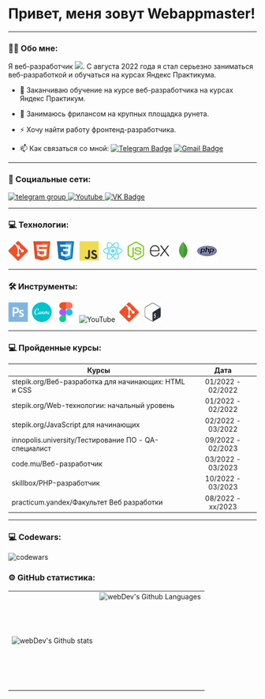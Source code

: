 
# Привет, меня зовут Webappmaster!

---

### :man_technologist: Обо мне:

Я веб-разработчик <img src="https://media.giphy.com/media/WUlplcMpOCEmTGBtBW/giphy.gif" width="30px">. С августа 2022 года я стал серьезно заниматься веб-разработкой и обучаться на курсах Яндекс Практикума.

- :telescope: Заканчиваю обучение на курсе веб-разработчика на курсах Яндекс Практикум.

- :seedling: Занимаюсь фрилансом на крупных площадка рунета.

- :zap: Хочу найти работу фронтенд-разработчика.

- :mailbox: Как связаться со мной: [![Telegram Badge](https://img.shields.io/badge/-eugene_webappmaster-blue?style=flat&logo=Telegram&logoColor=white)](https://t.me/f1llzzz) [![Gmail Badge](https://img.shields.io/badge/-Gmail-red?style=flat&logo=Gmail&logoColor=white)](mailto:jamesnumart@gmail.com)

---

### 🤝 Социальные сети:

  <div id="badges">
    <a href="https://t.me/eugene_webappmaster" target="_blank">
      <img src="https://cdn-icons-png.flaticon.com/512/2111/2111646.png" width="40" height="40" alt="telegram group" />
    </a>
    <a href="https://www.youtube.com/@Bubbleio-gr8se/featured" target="_blank">
      <img src="https://cdn-icons-png.flaticon.com/512/3670/3670147.png" width="40" height="40" alt="Youtube"/>
    </a>
    <a href="https://vk.com/numartmailru" target="_blank">
      <img src="https://cdn-icons-png.flaticon.com/512/145/145813.png" width="40" height="40" alt="VK Badge"/>
    </a>
  </div>

---

### 💻 Технологии:

<div>
  <img src="https://github.com/devicons/devicon/blob/master/icons/git/git-original.svg" title="git" alt="git" width="40" height="40"/>&nbsp
  <img src="https://github.com/devicons/devicon/blob/master/icons/html5/html5-original.svg" title="html5" alt="html5" width="40" height="40"/>&nbsp
  <img src="https://github.com/devicons/devicon/blob/master/icons/css3/css3-original.svg" title="css" alt="css" width="40" height="40"/>&nbsp
  <img src="https://github.com/devicons/devicon/blob/master/icons/javascript/javascript-original.svg" title="javascript" alt="javascript" width="40" height="40"/>&nbsp
  <img src="https://github.com/devicons/devicon/blob/master/icons/react/react-original.svg" title="reactjs" alt="reactjs" width="40" height="40"/>&nbsp
  <img src="https://github.com/devicons/devicon/blob/master/icons/nodejs/nodejs-original.svg" title="nodejs" alt="nodejs" width="40" height="40"/>&nbsp
  <img src="https://github.com/devicons/devicon/blob/master/icons/express/express-original.svg" title="express" alt="express" width="40" height="40"/>&nbsp
  <img src="https://github.com/devicons/devicon/blob/master/icons/mongodb/mongodb-original.svg" title="mongodb" alt="mongodb" width="40" height="40"/>&nbsp
  <img src="https://github.com/devicons/devicon/blob/master/icons/php/php-original.svg" title="php" alt="php" width="40" height="40"/>&nbsp;
</div>

---

### 🛠 Инструменты:

<div>
  <img src="https://github.com/devicons/devicon/blob/master/icons/photoshop/photoshop-plain.svg" title="photoshop" alt="photoshop" width="40" height="40"/>&nbsp;
  <img src="https://github.com/devicons/devicon/blob/master/icons/canva/canva-original.svg" title="canva" alt="canva" width="40" height="40"/>&nbsp;
  <img src="https://github.com/devicons/devicon/blob/master/icons/figma/figma-original.svg" title="figma" alt="figma" width="40" height="40"/>&nbsp;
  <img src="https://upload.wikimedia.org/wikipedia/commons/9/9e/YouTube_Logo_%282013-2017%29.svg" title="YouTube" alt="YouTube" width="40" height="40"/>&nbsp;
  <img src="https://github.com/devicons/devicon/blob/master/icons/git/git-original.svg" title="git" alt="git" width="40" height="40"/>&nbsp;
  <img src="https://github.com/devicons/devicon/blob/master/icons/bash/bash-original.svg" title="bash" alt="bash" width="40" height="40"/>&nbsp;
</div>

---

### 💻 Пройденные курсы:

| Курсы                                                           | Дата              |
| ----------------------------------------------------------------| :---------------: |
| stepik.org/Веб-разработка для начинающих: HTML и CSS            | 01/2022 - 02/2022 |
| stepik.org/Web-технологии: начальный уровень                    | 01/2022 - 02/2022 |
| stepik.org/JavaScript для начинающих                            | 02/2022 - 03/2022 |
| innopolis.university/Тестирование ПО - QA-специалист            | 09/2022 - 02/2023 |
| code.mu/Веб-разработчик                                         | 03/2022 - 03/2023 |
| skillbox/PHP-разработчик                                        | 10/2022 - 03/2023 |
| practicum.yandex/Факультет Веб разработки                       | 08/2022 - xx/2023 |

---

### 💻 Codewars:

![codewars](https://www.codewars.com/users/Numart/badges/large)

### ⚙️ GitHub статистика:

<table>
  <tr>
    <td>
      <img align="left" src="http://github-readme-streak-stats.herokuapp.com?user=Numarta&theme=dark&background=000000" alt="webDev's Github stats" />
    </td>
    <td>
      <img height="195px" align="right" alt="webDev's Github Languages" src="https://github-readme-stats-sigma-five.vercel.app/api/top-langs/?username=Numarta&layout=compact&theme=vision-friendly-dark" />
    </td>
  </tr>
</table>
